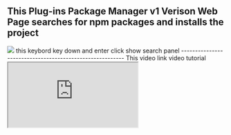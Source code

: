 This Plug-ins Package Manager v1 Verison Web Page searches for npm packages and installs the project
---------------------------------------------------------------------------------------------------
<img src="https://media-hosting.imagekit.io/3faa3771d19c4928/managerPackV1.jpg?Expires=1841592518&Key-Pair-Id=K2ZIVPTIP2VGHC&Signature=w8p15EeI4mv7e3IIWZkNjK0vz8e2YqdCRZ9f~s~pzod7WlOroaQiPUtSqLJ-sAWssyTq3A4ptyp~VlO6yJdvDwmknXAaptLTvzZ-m3bZbuas9eoYcxBzExh6wm6PZ4kB-1BcimOaZOaGxa4aKGLU7ZlxFPOiUE-g8juUz3eqDjQo9qojdLGydpNLH3IBigujIzDrZx1naIOcR1TF7w12tBK0XzjphzJLJ2Dd7U4-mUkp9YKxfEwR3mOf6419SmD3tJq8auF7WUm5XnNCIEFCdHQVCFmpoTIqmcFeuuoLG8vlmhHLOX3lzaoVmkho0V~Val~fFRYJAvHOq2Bu~oJmQw__"/>
this keybord key down and enter click show search  panel
---------------------------------------------------------
This video link video tutorial 

<iframe src="https://media-hosting.imagekit.io/2a4a5aadf4884fb5/ccc.mp4?Expires=1841593309&Key-Pair-Id=K2ZIVPTIP2VGHC&Signature=m1Iy3P4dI~WE1vOGxu~9H89sFk8Y5ghGm4kIeAXgjxospiX09pQEJ5XlEgagZjM2a1uylJdKEqP8OKbtXNx5Gl5au53zUA0VvdkAuedWvzeMzoav9XnXfICkBjjnq9sgkhchNas-jXcPLXsV6jK3h6hS0fsdcPvcM5xLpHe0opvsF9wf0ZZ3tHSBECa5tFTYCAkzWA4mglE4U7JSTSOEwY19K6Q5zLVKEnC-QXps37zztI376VmGWLByBv8zrsUaHOlkqcZoSZj4OVgZSyT9ALYXDK1nFquzIAvJgAYxQoL9PQHmUxdeWbnHLY~boK1Yt5zgvfQLJBQY2NwTwkKN0w__"/>
